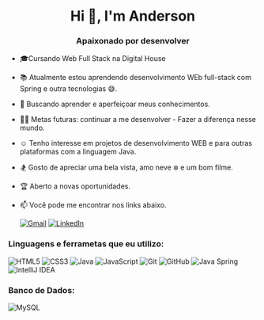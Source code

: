 <h1 align="center">Hi 👋, I'm Anderson</h1>


<h3 align="center">Apaixonado por desenvolver</h3>


- 🎓Cursando Web Full Stack na Digital House
- 📚 Atualmente estou aprendendo desenvolvimento WEb full-stack com Spring e outra tecnologias 😅.
- :seedling: Buscando aprender e aperfeiçoar meus conhecimentos.
- 💪🏼 Metas futuras: continuar a me desenvolver - Fazer a diferença nesse mundo.
- :relaxed: Tenho interesse em projetos de desenvolvimento WEB e para outras plataformas com a linguagem Java.
- :snowboarder: Gosto de apreciar uma bela vista, amo neve :snowflake: e um bom filme.
- :trophy: Aberto a novas oportunidades.


- :mailbox: Você pode me encontrar nos links abaixo.


   [![Gmail](https://img.shields.io/badge/-GMAIL-D14836?style=for-the-badge&logo=gmail&logoColor=white)](mailto:ContatoAndersonCavalcanti@gmail.com)
   [![LinkedIn](https://img.shields.io/badge/-LINKEDIN-0077B5?style=for-the-badge&logo=linkedin&logoColor=white)](https://www.linkedin.com/in/anderson-macedo-513a34115/)


### Linguagens e ferrametas que eu utilizo:


![HTML5](https://img.shields.io/badge/-HTML5-000000?style=flat&logo=html5)
![CSS3](https://img.shields.io/badge/-CSS3-%231572B6?style=flat-square&logo=css3)
![Java](https://img.shields.io/badge/-Java-000000?style=flat&logo=java)
![JavaScript](https://img.shields.io/badge/-JavaScript-000000?style=flat&logo=javascript)
![Git](https://img.shields.io/badge/-Git-222222?style=flat&logo=git&logoColor=F05032)
![GitHub](https://img.shields.io/badge/-GitHub-222222?style=flat&logo=github&logoColor=181717)
![Java Spring](https://img.shields.io/badge/-Spring-222222?style=flat&logo=spring&logoColor=6DB33F)
![IntelliJ IDEA](http://img.shields.io/badge/-IntelliJ%20IDEA-000000?style=flat-square&logo=intellij-idea&logoColor=ffffff)



### Banco de Dados:



![MySQL](https://img.shields.io/badge/-MySQL-black?style=flat-square&logo=mysql) 


